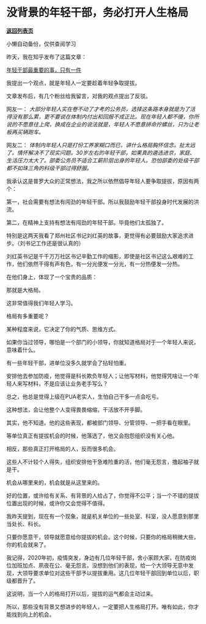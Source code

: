 # 没背景的年轻干部，务必打开人生格局

[**返回列表页**](/gzh/费曼的小茶馆)

小懒自动备份，仅供查阅学习

昨天，我在知乎发布了这篇文章：  

[年轻干部最重要的事，只有一件](http://mp.weixin.qq.com/s?__biz=MzkzMDM0NzA3Mw==&mid=2247483955&idx=1&sn=3749cd7a849ba5265b117754dcfc21b5&chksm=c27ae31df50d6a0b4d4056015dc84c770d306d8e77dada20fef98c75351b6dfb88d7180aaaa3&scene=21#wechat_redirect)  

我提出一个观点，就是年轻人一定要趁着年轻争取提拔。  

文章发布后，有几个粉丝给我留言，对我的观点提出了反驳。  

网友一：
_大部分年轻人实在卷不动了才考的公务员，选择这条路本身就是为了活得没有那么累，更不要说在体制内付出和回报不成正比。现在年轻人都不傻，你所说的不愿意往上爬，换成在企业的说法就是，年轻人不愿意拼命拧螺丝，只为让老板再买辆跑车。_  

网友二：
_体制内年轻人只是打份工养家糊口而已，讲什么格局胸怀信念。扯太远了。情怀解决不了现实问题。30岁左右的年轻干部，如果真的遴选进京，家庭、生活压力太大了。部委公务员不适合工薪阶层出身的年轻人。恐怕部委的处级干部都不如珠三角的科级干部过得舒服。_  

我承认这是普罗大众的正常想法，我之所以依然倡导年轻人要争取提拔，原因有两个：

第一，社会需要有想法有闯劲的年轻干部。所以我鼓励年轻干部投身时代发展的洪流。

第二，在精神上支持有想法有闯劲的年轻干部。毕竟他们太孤独了。  

特别是这两天我看了郑州社区书记刘红英的故事，更觉得有必要鼓励大家追求进步。（刘书记工作还是很认真的）

刘红英书记是千千万万社区书记辛勤工作的缩影，即使是社区书记这么艰难的工作，他们依然干得有声有色，有一分光便发一分光，有一分热便发一分热。

在他们身上，体现了一个宝贵的品质：

那就是大格局。  

这非常值得我们年轻人学习。  

格局有多重要呢？  

某种程度来说，它决定了你的气质、思维方式。

如果你当过领导，哪怕是一个部门的小领导，你就知道格局对于一个年轻人来说，意味着什么。  

有一些年轻干部，进单位没多久就学会了拈轻怕重。

安排他去参加防疫，他觉得是科长欺负年轻人；让他写材料，他觉得凭啥让一个年轻人来写材料，不是应该让业务老手写么？  

总之，他总是觉得上级在PUA老实人，生怕自己干多一点会吃亏。  

这种想法，会让他整个人变得畏畏缩缩，干活放不开手脚。  

其实，他不知道。他的这些表现，都被部门领导、分管领导、一把手看在眼里。

等单位真正有提拔机会的时候，他落选了，他又会抱怨组织没有关心他。  

相反，那些真正打开格局的人，反而很多机会。  

这些人不计较个人得失，组织安排他干急难险重的活，他们毫无怨言，撸起袖子就是干。

机会从哪里来的，机会就是从这里来的。  

好的位置，或许给有关系、有背景的人给占了，你觉得不公平；当一个不错的提拔位置出现的时候，或许你又会觉得不值得。

我昨天提到，现在有一个现象，就是机关单位的一些处室、科室，没人愿意到那里当处长、科长。

只要你愿意干，领导就愿意给你提拔的机会。这个时候，只要你的格局稍微大些，你的机会就来了。

我记得，2020年初，疫情突发，身边有几位年轻干部，舍小家顾大家，在防疫岗位加班加点、夙夜在公、毫无怨言。没想到他们的表现，给一个大领导无意中发现，大领导要求单位对这些干部予以提拔重用。这几位年轻干部回到单位以后，职级都晋升了。

这说明，当一个人的格局打开以后，提拔的运气都会主动过来。  

所以，那些没有背景又想进步的年轻人，一定要把人生格局打开。唯有如此，你才能找到向上的机会。

